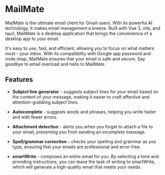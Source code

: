 # MailMate

MailMate is the ultimate email client for Gmail users. With its powerful AI technology, it makes email management a breeze. Built with Vue 3, vite, and tauri, MailMate is a desktop application that brings the convenience of a desktop app to your email.

It's easy to use, fast, and efficient, allowing you to focus on what matters most - your inbox. With its compatibility with Google app password and node imap, MailMate ensures that your email is safe and secure. Say goodbye to email overload and hello to MailMate.

## Features

- **Subject line generator** - suggests subject lines for your email based on the content of your message, making it easier to craft effective and attention-grabbing subject lines.

- **Autocomplete** - suggests words and phrases, helping you write faster and with fewer errors.

- **Attachment detection** - alerts you when you forget to attach a file to your email, preventing you from sending an incomplete message.

- **Spell/grammar correction** - checks your spelling and grammar as you type, ensuring that your emails are professional and error-free.

- **smartWrite** - composes an entire email for you. By selecting a tone and providing instructions, you can leave the task of writing to smartWrite, which will generate a high-quality email that meets your needs.
